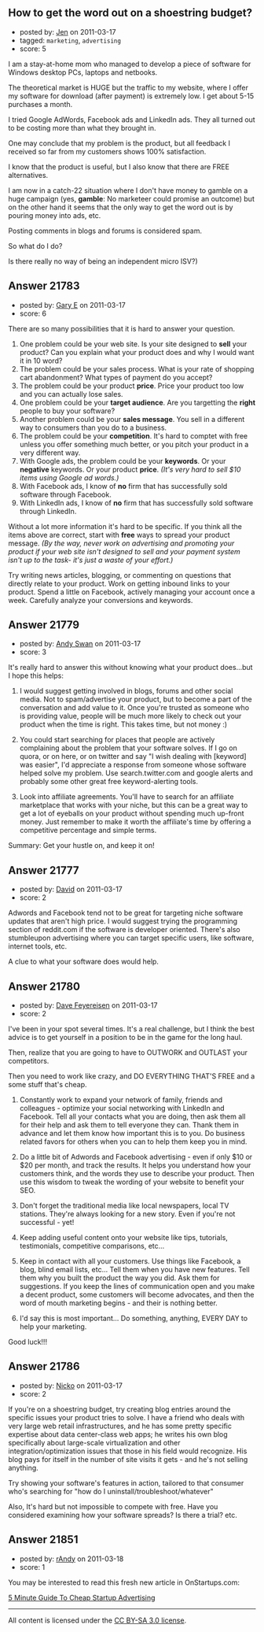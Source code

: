 ## How to get the word out on a shoestring budget?

- posted by: [Jen](https://stackexchange.com/users/-1/8709-jen) on 2011-03-17
- tagged: `marketing`, `advertising`
- score: 5

I am a stay-at-home mom who managed to develop a piece of software for Windows desktop PCs, laptops and netbooks.

The theoretical market is HUGE but the traffic to my website, where I offer my software for download (after payment) is extremely low. I get about 5-15 purchases a month.

I tried Google AdWords, Facebook ads and LinkedIn ads. They all turned out to be costing more than what they brought in.

One may conclude that my problem is the product, but all feedback I received so far from my customers shows 100% satisfaction.

I know that the product is useful, but I also know that there are FREE alternatives.

I am now in a catch-22 situation where I don't have money to gamble on a huge campaign (yes, **gamble**: No marketeer could promise an outcome) but on the other hand it seems that the only way to get the word out is by pouring money into ads, etc.

Posting comments in blogs and forums is considered spam.

So what do I do?


Is there really no way of being an independent micro ISV?)



## Answer 21783

- posted by: [Gary E](https://stackexchange.com/users/-1/2587-gary-e) on 2011-03-17
- score: 6

There are so many possibilities that it is hard to answer your question.

 1. One problem could be your web site. Is your site designed to **sell** your product? Can you explain what your product does and why I would want it in 10 word?
 2. The problem could be your sales process. What is your rate of shopping cart abandonment? What types of payment do you accept? 
 3. The problem could be your product **price**. Price your product too low and you can actually lose sales.
 4. One problem could be your **target audience**. Are you targetting the **right** people to buy your software?
 5. Another problem could be your **sales message**. You sell in a different way to consumers than you do to a business.
 6. The problem could be your **competition**. It's hard to comptet with free unless you offer something much better, or you pitch your product in a very different way.
 7. With Google ads, the problem could be your **keywords**. Or your **negative** keywords. Or your product **price**. *(It's very hard to sell $10 items using Google ad words.)*
 8. With Facebook ads, I know of **no** firm that has successfully sold software through Facebook.
 9. With LinkedIn ads, I know of **no** firm that has successfully sold software through LinkedIn.

Without a lot more information it's hard to be specific. If you think all the items above are correct, start with **free** ways to spread your product message. *(By the way, never work on advertising and promoting your product if your web site isn't designed to sell and your payment system isn't up to the task- it's just a waste of your effort.)*

Try writing news articles, blogging, or commenting on questions that directly relate to your product. Work on getting inbound links to your product. Spend a little on Facebook, actively managing your account once a week. Carefully analyze your conversions and keywords.



## Answer 21779

- posted by: [Andy Swan](https://stackexchange.com/users/-1/8683-andy-swan) on 2011-03-17
- score: 3

It's really hard to answer this without knowing what your product does...but I hope this helps:

1)  I would suggest getting involved in blogs, forums and other social media.  Not to spam/advertise your product, but to become a part of the conversation and add value to it.  Once you're trusted as someone who is providing value, people will be much more likely to check out your product when the time is right. This takes time, but not money :)

2) You could start searching for places that people are actively complaining about the problem that your software solves.  If I go on quora, or on here, or on twitter and say "I wish dealing with [keyword] was easier", I'd appreciate a response from someone whose software helped solve my problem.  Use search.twitter.com and google alerts and probably some other great free keyword-alerting tools.

3)  Look into affiliate agreements.  You'll have to search for an affiliate marketplace that works with your niche, but this can be a great way to get a lot of eyeballs on your product without spending much up-front money.  Just remember to make it worth the affiliate's time by offering a competitive percentage and simple terms.

Summary:  Get your hustle on, and keep it on!




## Answer 21777

- posted by: [David](https://stackexchange.com/users/-1/5460-david) on 2011-03-17
- score: 2

Adwords and Facebook tend not to be great for targeting niche software updates that aren't high price. I would suggest trying the programming section of reddit.com if the software is developer oriented. There's also stumbleupon advertising where you can target specific users, like software, internet tools, etc.

A clue to what your software does would help.


## Answer 21780

- posted by: [Dave Feyereisen](https://stackexchange.com/users/-1/8565-dave-feyereisen) on 2011-03-17
- score: 2

I've been in your spot several times.  It's a real challenge, but I think the best advice is to get yourself in a position to be in the game for the long haul.  

Then, realize that you are going to have to OUTWORK and OUTLAST your competitors.  

Then you need to work like crazy, and DO EVERYTHING THAT'S FREE and a some stuff that's cheap.

1)  Constantly work to expand your network of family, friends and colleagues - optimize your social networking with LinkedIn and Facebook.  Tell all your contacts what you are doing, then ask them all for their help and ask them to tell everyone they can.  Thank them in advance and let them know how important this is to you.  Do business related favors for others when you can to help them keep you in mind.

2)  Do a little bit of Adwords and Facebook advertising - even if only $10 or $20 per month, and track the results.  It helps you understand how your customers think, and the words they use to describe your product.  Then use this wisdom to tweak the wording of your website to benefit your SEO.

3)  Don't forget the traditional media like local newspapers, local TV stations.  They're always looking for a new story.  Even if you're not successful - yet!

4)  Keep adding useful content onto your website like tips, tutorials, testimonials, competitive comparisons, etc...  

5)  Keep in contact with all your customers.  Use things like Facebook, a blog, blind email lists, etc...  Tell them when you have new features.  Tell them why you built the product the way you did.  Ask them for suggestions.  If you keep the lines of communication open and you make a decent product, some customers will become advocates, and then the word of mouth marketing begins - and their is nothing better.

6)  I'd say this is most important...  Do something, anything, EVERY DAY to help your marketing.  

Good luck!!!


## Answer 21786

- posted by: [Nicko](https://stackexchange.com/users/-1/7870-nicko) on 2011-03-17
- score: 2

If you're on a shoestring budget, try creating blog entries around the specific issues your product tries to solve.  I have a friend who deals with very large web retail infrastructures, and he has some pretty specific expertise about data center-class web apps; he writes his own blog specifically about large-scale virtualization and other integration/optimization issues that those in his field would recognize. His blog pays for itself in the number of site visits it gets - and he's not selling anything.

Try showing your software's features in action, tailored to that consumer who's searching for "how do I uninstall/troubleshoot/whatever" 

Also, It's hard but not impossible to compete with free. Have you considered examining how your software spreads? Is there a trial? etc. 




## Answer 21851

- posted by: [rAndy](https://stackexchange.com/users/-1/8741-randy) on 2011-03-18
- score: 1

<p>You may be interested to read this fresh new article in OnStartups.com:</p>

<p><a href="http://onstartups.com/tabid/3339/bid/43774/The-5-Minute-Guide-To-Cheap-Startup-Advertising.aspx" rel="nofollow">5 Minute Guide To Cheap Startup Advertising</a></p>




---

All content is licensed under the [CC BY-SA 3.0 license](https://creativecommons.org/licenses/by-sa/3.0/).
